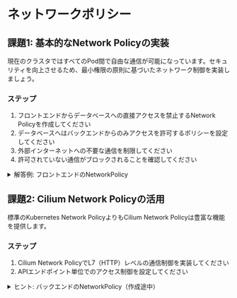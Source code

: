 # ネットワークポリシー

## 課題1: 基本的なNetwork Policyの実装

現在のクラスタではすべてのPod間で自由な通信が可能になっています。セキュリティを向上させるため、最小権限の原則に基づいたネットワーク制御を実装しましょう。

### ステップ
1. フロントエンドからデータベースへの直接アクセスを禁止するNetwork Policyを作成してください
2. データベースへはバックエンドからのみアクセスを許可するポリシーを設定してください
3. 外部インターネットへの不要な通信を制限してください
4. 許可されていない通信がブロックされることを確認してください

<details><summary>解答例: フロントエンドのNetworkPolicy</summary>

```yaml
apiVersion: networking.k8s.io/v1
kind: NetworkPolicy
metadata:
  name: frontend-netpol
  namespace: seccamp-app
spec:
  podSelector:
    matchLabels:
      app: frontend
  policyTypes:
  - Ingress
  - Egress
  ingress:
  # 外部からのHTTPアクセスを許可
  - from: []
    ports:
    - protocol: TCP
      port: 80
  egress:
  # DNS解決を許可
  - to: []
    ports:
    - protocol: UDP
      port: 53
  # バックエンドAPIへのアクセスを許可
  - to:
    - podSelector:
        matchLabels:
          app: backend
    ports:
    - protocol: TCP
      port: 8000
```

</details>

## 課題2: Cilium Network Policyの活用

標準のKubernetes Network PolicyよりもCilium Network Policyは豊富な機能を提供します。

### ステップ
1. Cilium Network PolicyでL7（HTTP）レベルの通信制御を実装してください
2. APIエンドポイント単位でのアクセス制御を設定してください

<details><summary>ヒント: バックエンドのNetworkPolicy（作成途中）</summary>

```yaml
apiVersion: "cilium.io/v2"
kind: CiliumNetworkPolicy
metadata:
  name: backend-l7-policy
  namespace: seccamp-app
spec:
  endpointSelector:
    matchLabels:
      app: backend
  ingress:
  # フロントエンドからのHTTPリクエスト受信
  - fromEndpoints:
    toPorts:
    - ports:
      - port: "8000"
        protocol: TCP
      rules:
        http:
        # 受信を許可するAPIエンドポイント
        - method: "GET"
          path: "/admin/users"
```

</details>
